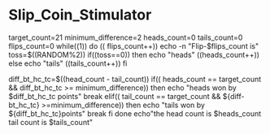 # Slip_Coin_Stimulator
target_count=21
minimum_difference=2
heads_count=0
tails_count=0
flips_count=0
while((1))
do
     (( flips_count++))
     echo -n "Flip-$flips_count is"
     toss=$((RANDOM%2))
     if((toss==0))
     then
         echo "heads"
         ((heads_count++))
     else
         echo "tails"
         ((tails_count++))
fi

diff_bt_hc_tc=$((head_count - tail_count))
if(( heads_count == target_count && diff_bt_hc_tc >= minimum_difference))
      then
          echo "heads won by $diff_bt_hc_tc points"
          break
elif(( tail_count == target_count && ${diff-bt_hc_tc} >=minimum_difference))
      then
          echo "tails won by ${diff_bt_hc_tc}points"
      break
fi
done
echo"the head count is $heads_count tail count is $tails_count"
